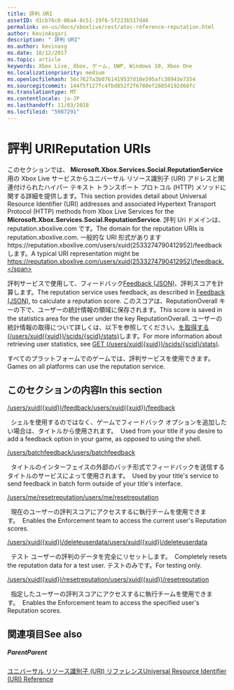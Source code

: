 ```yaml
---
title: 評判 URI
assetID: d1cb76c0-86a4-8c51-19f6-5f223b517d46
permalink: en-us/docs/xboxlive/rest/atoc-reference-reputation.html
author: KevinAsgari
description: " 評判 URI"
ms.author: kevinasg
ms.date: 10/12/2017
ms.topic: article
keywords: Xbox Live, Xbox, ゲーム, UWP, Windows 10, Xbox One
ms.localizationpriority: medium
ms.openlocfilehash: 56c7627a3b0761419537d10e595afc38943e7354
ms.sourcegitcommit: 144f5f127fc4fbd852f2f6780ef26054192d68fc
ms.translationtype: MT
ms.contentlocale: ja-JP
ms.lasthandoff: 11/03/2018
ms.locfileid: "5987291"
---
```

# <a name="reputation-uris"></a><span data-ttu-id="0ed2d-104">評判 URI</span><span class="sxs-lookup"><span data-stu-id="0ed2d-104">Reputation URIs</span></span>
 
<span data-ttu-id="0ed2d-105">このセクションでは、 **Microsoft.Xbox.Services.Social.ReputationService**用の Xbox Live サービスからユニバーサル リソース識別子 (URI) アドレスと関連付けられたハイパー テキスト トランスポート プロトコル (HTTP) メソッドに関する詳細を提供します。</span><span class="sxs-lookup"><span data-stu-id="0ed2d-105">This section provides detail about Universal Resource Identifier (URI) addresses and associated Hypertext Transport Protocol (HTTP) methods from Xbox Live Services for the **Microsoft.Xbox.Services.Social.ReputationService**.</span></span> <span data-ttu-id="0ed2d-106">評判 Uri ドメインは、reputation.xboxlive.com です。</span><span class="sxs-lookup"><span data-stu-id="0ed2d-106">The domain for the reputation URIs is reputation.xboxlive.com.</span></span> <span data-ttu-id="0ed2d-107">一般的な URI 形式がありますhttps://reputation.xboxlive.com/users/xuid(2533274790412952)/feedbackします。</span><span class="sxs-lookup"><span data-stu-id="0ed2d-107">A typical URI representation might be https://reputation.xboxlive.com/users/xuid(2533274790412952)/feedback.</span></span> 
 
<span data-ttu-id="0ed2d-108">評判サービスで使用して、フィードバック[Feedback (JSON)](../../json/json-feedback.md)、評判スコアを計算します。</span><span class="sxs-lookup"><span data-stu-id="0ed2d-108">The reputation service uses feedback, as described in [Feedback (JSON)](../../json/json-feedback.md), to calculate a reputation score.</span></span> <span data-ttu-id="0ed2d-109">このスコアは、ReputationOverall キーの下で、ユーザーの統計情報の領域に保存されます。</span><span class="sxs-lookup"><span data-stu-id="0ed2d-109">This score is saved in the statistics area for the user under the key ReputationOverall.</span></span> <span data-ttu-id="0ed2d-110">ユーザーの統計情報の取得について詳しくは、以下を参照してください。[を取得する (/users/xuid({xuid})/scids/{scid}/stats)](../userstats/uri-usersxuidscidsscidstatsget.md)します。</span><span class="sxs-lookup"><span data-stu-id="0ed2d-110">For more information about retrieving user statistics, see [GET (/users/xuid({xuid})/scids/{scid}/stats)](../userstats/uri-usersxuidscidsscidstatsget.md).</span></span> 
 
<span data-ttu-id="0ed2d-111">すべてのプラットフォームでのゲームでは、評判サービスを使用できます。</span><span class="sxs-lookup"><span data-stu-id="0ed2d-111">Games on all platforms can use the reputation service.</span></span>
 
<a id="ID4EMB"></a>

 
## <a name="in-this-section"></a><span data-ttu-id="0ed2d-112">このセクションの内容</span><span class="sxs-lookup"><span data-stu-id="0ed2d-112">In this section</span></span>

[<span data-ttu-id="0ed2d-113">/users/xuid({xuid})/feedback</span><span class="sxs-lookup"><span data-stu-id="0ed2d-113">/users/xuid({xuid})/feedback</span></span>](uri-reputationusersxuidfeedback.md)

<span data-ttu-id="0ed2d-114">&nbsp;&nbsp;シェルを使用するのではなく、ゲームでフィードバック オプションを追加したい場合は、タイトルから使用されます。</span><span class="sxs-lookup"><span data-stu-id="0ed2d-114">&nbsp;&nbsp;Used from your title if you desire to add a feedback option in your game, as opposed to using the shell.</span></span>

[<span data-ttu-id="0ed2d-115">/users/batchfeedback</span><span class="sxs-lookup"><span data-stu-id="0ed2d-115">/users/batchfeedback</span></span>](uri-reputationusersbatchfeedback.md)

<span data-ttu-id="0ed2d-116">&nbsp;&nbsp;タイトルのインターフェイスの外部のバッチ形式でフィードバックを送信するタイトルのサービスによって使用されます。</span><span class="sxs-lookup"><span data-stu-id="0ed2d-116">&nbsp;&nbsp;Used by your title's service to send feedback in batch form outside of your title's interface.</span></span>

[<span data-ttu-id="0ed2d-117">/users/me/resetreputation</span><span class="sxs-lookup"><span data-stu-id="0ed2d-117">/users/me/resetreputation</span></span>](uri-usersmeresetreputation.md)

<span data-ttu-id="0ed2d-118">&nbsp;&nbsp;現在のユーザーの評判スコアにアクセスするに執行チームを使用できます。</span><span class="sxs-lookup"><span data-stu-id="0ed2d-118">&nbsp;&nbsp;Enables the Enforcement team to access the current user's Reputation scores.</span></span>

[<span data-ttu-id="0ed2d-119">/users/xuid({xuid})/deleteuserdata</span><span class="sxs-lookup"><span data-stu-id="0ed2d-119">/users/xuid({xuid})/deleteuserdata</span></span>](uri-usersxuiddeleteuserdata.md)

<span data-ttu-id="0ed2d-120">&nbsp;&nbsp;テスト ユーザーの評判のデータを完全にリセットします。</span><span class="sxs-lookup"><span data-stu-id="0ed2d-120">&nbsp;&nbsp;Completely resets the reputation data for a test user.</span></span> <span data-ttu-id="0ed2d-121">テストのみです。</span><span class="sxs-lookup"><span data-stu-id="0ed2d-121">For testing only.</span></span>

[<span data-ttu-id="0ed2d-122">/users/xuid({xuid})/resetreputation</span><span class="sxs-lookup"><span data-stu-id="0ed2d-122">/users/xuid({xuid})/resetreputation</span></span>](uri-usersxuidresetreputation.md)

<span data-ttu-id="0ed2d-123">&nbsp;&nbsp;指定したユーザーの評判スコアにアクセスするに執行チームを使用できます。</span><span class="sxs-lookup"><span data-stu-id="0ed2d-123">&nbsp;&nbsp;Enables the Enforcement team to access the specified user's Reputation scores.</span></span>
 
<a id="ID4E5B"></a>

 
## <a name="see-also"></a><span data-ttu-id="0ed2d-124">関連項目</span><span class="sxs-lookup"><span data-stu-id="0ed2d-124">See also</span></span>
 
<a id="ID4EAC"></a>

 
##### <a name="parent"></a><span data-ttu-id="0ed2d-125">Parent</span><span class="sxs-lookup"><span data-stu-id="0ed2d-125">Parent</span></span> 

[<span data-ttu-id="0ed2d-126">ユニバーサル リソース識別子 (URI) リファレンス</span><span class="sxs-lookup"><span data-stu-id="0ed2d-126">Universal Resource Identifier (URI) Reference</span></span>](../atoc-xboxlivews-reference-uris.md)

   